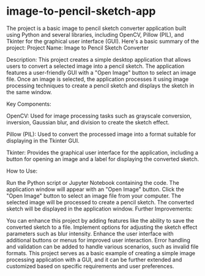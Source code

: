 # image-to-pencil-sketch-app
The  project is a basic image to pencil sketch converter application built using Python and several libraries, including OpenCV, Pillow (PIL), and Tkinter for the graphical user interface (GUI). Here's a basic summary of the project:
Project Name: Image to Pencil Sketch Converter

Description:
This project creates a simple desktop application that allows users to convert a selected image into a pencil sketch. The application features a user-friendly GUI with a "Open Image" button to select an image file. Once an image is selected, the application processes it using image processing techniques to create a pencil sketch and displays the sketch in the same window.

Key Components:

OpenCV: Used for image processing tasks such as grayscale conversion, inversion, Gaussian blur, and division to create the sketch effect.

Pillow (PIL): Used to convert the processed image into a format suitable for displaying in the Tkinter GUI.

Tkinter: Provides the graphical user interface for the application, including a button for opening an image and a label for displaying the converted sketch.

How to Use:

Run the Python script or Jupyter Notebook containing the code.
The application window will appear with an "Open Image" button.
Click the "Open Image" button to select an image file from your computer.
The selected image will be processed to create a pencil sketch.
The converted sketch will be displayed in the application window.
Further Improvements:

You can enhance this project by adding features like the ability to save the converted sketch to a file.
Implement options for adjusting the sketch effect parameters such as blur intensity.
Enhance the user interface with additional buttons or menus for improved user interaction.
Error handling and validation can be added to handle various scenarios, such as invalid file formats.
This project serves as a basic example of creating a simple image processing application with a GUI, and it can be further extended and customized based on specific requirements and user preferences.





